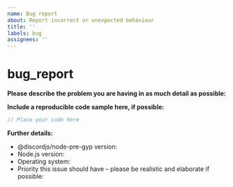 ```yaml
---
name: Bug report
about: Report incorrect or unexpected behaviour
title: ''
labels: bug
assignees: ''
---
```


# bug\_report

**Please describe the problem you are having in as much detail as possible:**

**Include a reproducible code sample here, if possible:**

```javascript
// Place your code here
```

**Further details:**

* @discordjs/node-pre-gyp version:
* Node.js version:
* Operating system:
* Priority this issue should have – please be realistic and elaborate if possible:

